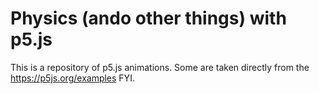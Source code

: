 # Physics (ando other things) with p5.js

This is a repository of p5.js animations. Some are taken directly from the https://p5js.org/examples FYI.
